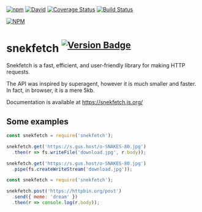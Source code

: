 [![npm][download-badge]][npm]
[![David][dep-badge]][dep-link]
[![Coverage Status][coverage-badge]][coverage-link]
[![Build Status][build-badge]][build-link]

[![NPM][large-badge]][stats-link]

# snekfetch <sup>[![Version Badge][version-badge]][npm]</sup>

Snekfetch is a fast, efficient, and user-friendly library for making HTTP requests.

The API was inspired by superagent, however it is much smaller and faster.
In fact, in browser, it is a mere 5kb.

Documentation is available at https://snekfetch.js.org/

## Some examples

```javascript
const snekfetch = require('snekfetch');

snekfetch.get('https://s.gus.host/o-SNAKES-80.jpg')
  .then(r => fs.writeFile('download.jpg', r.body));

snekfetch.get('https://s.gus.host/o-SNAKES-80.jpg')
  .pipe(fs.createWriteStream('download.jpg'));
```

```javascript
const snekfetch = require('snekfetch');

snekfetch.post('https://httpbin.org/post')
  .send({ meme: 'dream' })
  .then(r => console.log(r.body));
```

[npm]: https://npmjs.org/package/snekfetch
[large-badge]: https://nodei.co/npm/snekfetch.png?downloads=true&downloadRank=true&stars=true
[stats-link]: https://nodei.co/npm/snekfetch/
[version-badge]: http://versionbadg.es/devsnek/snekfetch.svg
[download-badge]: https://img.shields.io/npm/dt/snekfetch.svg?maxAge=3600
[build-badge]: https://api.travis-ci.org/devsnek/snekfetch.svg?branch=master
[build-link]: https://travis-ci.org/devsnek/snekfetch
[dep-badge]: https://david-dm.org/guscaplan/snekfetch.svg
[dep-link]: https://david-dm.org/guscaplan/snekfetch
[coverage-badge]: https://coveralls.io/repos/github/devsnek/snekfetch/badge.svg?branch=master
[coverage-link]: https://coveralls.io/github/devsnek/snekfetch?branch=master
